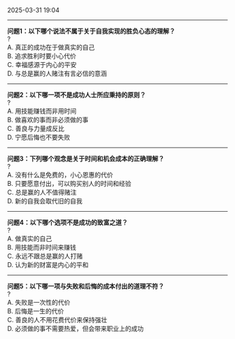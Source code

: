 2025-03-31
19:04


---
**问题1：以下哪个说法不属于关于自我实现的胜负心态的理解？**  
?  
A. 真正的成功在于做真实的自己  
B. 追求胜利时要小心代价  
C. 幸福感源于内心的平安  
D. 与总是赢的人赌注有言必信的意涵  

---
**问题2：以下哪一项不是成功人士所应秉持的原则？**  
?  
A. 用技能赚钱而非用时间  
B. 做喜欢的事而非必须做的事  
C. 善良与力量成反比  
D. 宁愿后悔也不要失败  

---
**问题3：下列哪个观念是关于时间和机会成本的正确理解？**  
?  
A. 没有什么是免费的，小心恩惠的代价  
B. 只要愿意付出，可以购买别人的时间和经验  
C. 总是赢的人不值得赌注  
D. 新的自我会取代旧的自我  

---
**问题4：以下哪个选项不是成功的致富之道？**  
?  
A. 做真实的自己  
B. 用技能而非时间来赚钱  
C. 永远不跟总是赢的人打赌  
D. 认为新的财富是内心的平和  

---
**问题5：以下哪一项与失败和后悔的成本付出的道理不符？**  
?  
A. 失败是一次性的代价  
B. 后悔是一生的代价  
C. 善良的人不用花费代价来保持强壮  
D. 必须做的事不需要热爱，但会带来职业上的成功  
